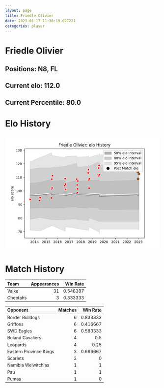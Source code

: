 ```yaml
---  
layout: page  
title: Friedle Olivier  
date: 2023-01-17 11:36:19.027221  
categories: player  
---
```

# Friedle Olivier

## Positions: N8, FL

## Current elo: 112.0

## Current Percentile: 80.0

# Elo History


![elo history](history_FriedleOlivier.png)
# Match History


| Team     |   Appearances |   Win Rate |
|:---------|--------------:|-----------:|
| Valke    |            31 |   0.548387 |
| Cheetahs |             3 |   0.333333 |

| Opponent               |   Matches |   Win Rate |
|:-----------------------|----------:|-----------:|
| Border Bulldogs        |         6 |   0.833333 |
| Griffons               |         6 |   0.416667 |
| SWD Eagles             |         6 |   0.583333 |
| Boland Cavaliers       |         4 |   0.5      |
| Leopards               |         4 |   0.25     |
| Eastern Province Kings |         3 |   0.666667 |
| Scarlets               |         2 |   0        |
| Namibia Welwitchias    |         1 |   1        |
| Pau                    |         1 |   1        |
| Pumas                  |         1 |   0        |